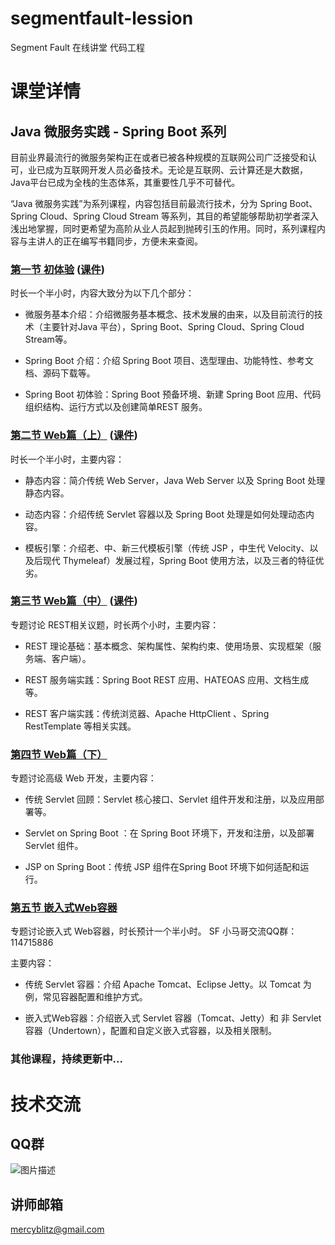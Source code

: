 # segmentfault-lession
Segment Fault 在线讲堂 代码工程


# 课堂详情

## Java 微服务实践 - Spring Boot 系列

目前业界最流行的微服务架构正在或者已被各种规模的互联网公司广泛接受和认可，业已成为互联网开发人员必备技术。无论是互联网、云计算还是大数据，Java平台已成为全栈的生态体系，其重要性几乎不可替代。

“Java 微服务实践”为系列课程，内容包括目前最流行技术，分为 Spring Boot、Spring Cloud、Spring Cloud Stream 等系列，其目的希望能够帮助初学者深入浅出地掌握，同时更希望为高阶从业人员起到抛砖引玉的作用。同时，系列课程内容与主讲人的正在编写书籍同步，方便未来查阅。



### [第一节 初体验](https://segmentfault.com/l/1500000009515571) ([课件](https://github.com/mercyblitz/segmentfault-lessons/tree/master/spring-boot/lesson-1))

时长一个半小时，内容大致分为以下几个部分：

* 微服务基本介绍：介绍微服务基本概念、技术发展的由来，以及目前流行的技术（主要针对Java 平台），Spring Boot、Spring Cloud、Spring Cloud Stream等。

* Spring Boot 介绍：介绍 Spring Boot 项目、选型理由、功能特性、参考文档、源码下载等。

* Spring Boot 初体验：Spring Boot 预备环境、新建 Spring Boot 应用、代码组织结构、运行方式以及创建简单REST 服务。



### [第二节 Web篇（上）](https://segmentfault.com/l/1500000009659111) ([课件](https://github.com/mercyblitz/segmentfault-lessons/tree/master/spring-boot/lesson-2))

时长一个半小时，主要内容：

* 静态内容：简介传统 Web Server，Java Web Server 以及 Spring Boot 处理静态内容。

* 动态内容：介绍传统 Servlet 容器以及 Spring Boot 处理是如何处理动态内容。

* 模板引擎：介绍老、中、新三代模板引擎（传统 JSP ，中生代 Velocity、以及后现代 Thymeleaf）发展过程，Spring Boot 使用方法，以及三者的特征优劣。



### [第三节 Web篇（中）](https://segmentfault.com/l/1500000009767025) ([课件](https://github.com/mercyblitz/segmentfault-lessons/tree/master/spring-boot/lesson-3))

专题讨论 REST相关议题，时长两个小时，主要内容：

* REST 理论基础：基本概念、架构属性、架构约束、使用场景、实现框架（服务端、客户端）。

* REST 服务端实践：Spring Boot REST 应用、HATEOAS 应用、文档生成等。

* REST 客户端实践：传统浏览器、Apache HttpClient 、Spring RestTemplate 等相关实践。


### [第四节 Web篇（下）](https://segmentfault.com/l/1500000009830944)

专题讨论高级 Web 开发，主要内容：

* 传统 Servlet 回顾：Servlet 核心接口、Servlet 组件开发和注册，以及应用部署等。

* Servlet on Spring Boot ：在 Spring Boot 环境下，开发和注册，以及部署Servlet 组件。

* JSP on Spring Boot：传统 JSP 组件在Spring Boot 环境下如何适配和运行。

### [第五节 嵌入式Web容器](https://segmentfault.com/l/1500000009844304)

专题讨论嵌入式 Web容器，时长预计一个半小时。 SF 小马哥交流QQ群：114715886

主要内容：

* 传统 Servlet 容器：介绍 Apache Tomcat、Eclipse Jetty。以 Tomcat 为例，常见容器配置和维护方式。

* 嵌入式Web容器：介绍嵌入式 Servlet 容器（Tomcat、Jetty）和 非 Servlet 容器（Undertown），配置和自定义嵌入式容器，以及相关限制。

### 其他课程，持续更新中...



# 技术交流


## QQ群

![图片描述](https://segmentfault.com/img/bVPiTl)


## 讲师邮箱

mercyblitz@gmail.com
